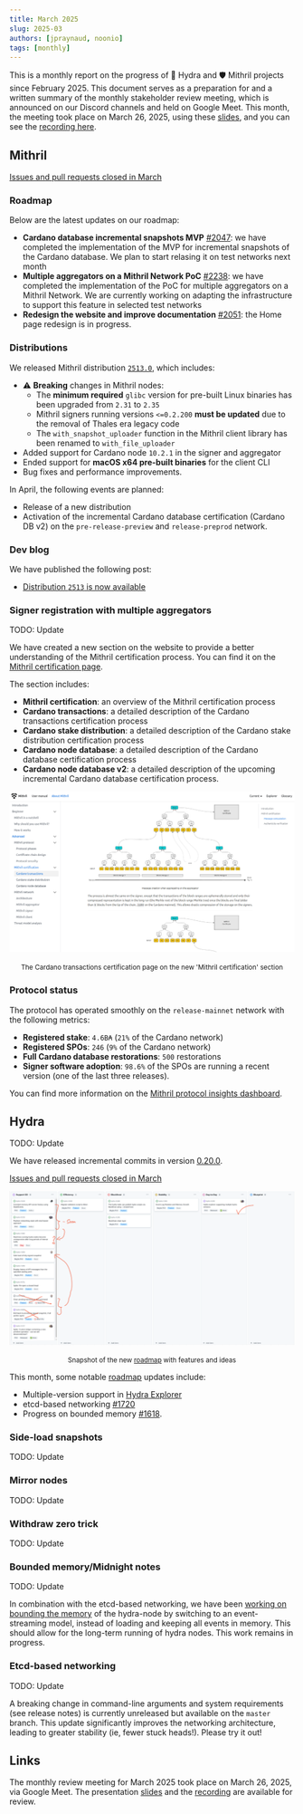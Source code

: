 ```yaml
---
title: March 2025
slug: 2025-03
authors: [jpraynaud, noonio]
tags: [monthly]
---
```


This is a monthly report on the progress of 🐲 Hydra and 🛡 Mithril projects since February 2025. This document serves as a preparation for and a written summary of the monthly stakeholder review meeting, which is announced on our Discord channels and held on Google Meet. This month, the meeting took place on March 26, 2025, using these [slides][slides], and you can see the [recording here][recording].

## Mithril

[Issues and pull requests closed in March](https://github.com/input-output-hk/mithril/issues?q=is%3Aclosed+sort%3Aupdated-desc+closed%3A2025-03-01..2025-03-31)

### Roadmap

Below are the latest updates on our roadmap:

- **Cardano database incremental snapshots MVP** [#2047](https://github.com/input-output-hk/mithril/issues/2047): we have completed the implementation of the MVP for incremental snapshots of the Cardano database. We plan to start relasing it on test networks next month
- **Multiple aggregators on a Mithril Network PoC** [#2238](https://github.com/input-output-hk/mithril/issues/2238): we have completed the implementation of the PoC for multiple aggregators on a Mithril Network. We are currently working on adapting the infrastructure to support this feature in selected test networks
- **Redesign the website and improve documentation** [#2051](https://github.com/input-output-hk/mithril/issues/2051): the Home page redesign is in progress.

### Distributions

We released Mithril distribution [`2513.0`](https://github.com/input-output-hk/mithril/releases/tag/2513.0), which includes:

- ⚠️ **Breaking** changes in Mithril nodes:
  - The **minimum required** `glibc` version for pre-built Linux binaries has been upgraded from `2.31` to `2.35`
  - Mithril signers running versions `<=0.2.200` **must be updated** due to the removal of Thales era legacy code
  - The `with_snapshot_uploader` function in the Mithril client library has been renamed to `with_file_uploader`
- Added support for Cardano node `10.2.1` in the signer and aggregator
- Ended support for **macOS x64 pre-built binaries** for the client CLI
- Bug fixes and performance improvements.

In April, the following events are planned:

- Release of a new distribution
- Activation of the incremental Cardano database certification (Cardano DB v2) on the `pre-release-preview` and `release-preprod` network.

### Dev blog

We have published the following post:

- [Distribution `2513` is now available](https://mithril.network/doc/dev-blog/2025/03/28/distribution-2513)

### Signer registration with multiple aggregators

TODO: Update

We have created a new section on the website to provide a better understanding of the Mithril certification process. You can find it on the [Mithril certification page](https://mithril.network/doc/mithril/advanced/mithril-certification/).

The section includes:

- **Mithril certification**: an overview of the Mithril certification process
- **Cardano transactions**: a detailed description of the Cardano transactions certification process
- **Cardano stake distribution**: a detailed description of the Cardano stake distribution certification process
- **Cardano node database**: a detailed description of the Cardano database certification process
- **Cardano node database v2**: a detailed description of the upcoming incremental Cardano database certification process.

![Mithril certification section on the documentation website](./img/2025-02-mithril-certification-website.png)
<small><center>The Cardano transactions certification page on the new 'Mithril certification' section</center></small>

### Protocol status

The protocol has operated smoothly on the `release-mainnet` network with the following metrics:

- **Registered stake**: `4.6B₳` (`21%` of the Cardano network)
- **Registered SPOs**: `246` (`9%` of the Cardano network)
- **Full Cardano database restorations**: `500` restorations
- **Signer software adoption**: `98.6%` of the SPOs are running a recent version (one of the last three releases).

You can find more information on the [Mithril protocol insights dashboard](https://lookerstudio.google.com/s/mbL23-8gibI).

## Hydra

TODO: Update

We have released incremental commits in version
[0.20.0](https://github.com/cardano-scaling/hydra/releases/tag/0.20.0).

[Issues and pull requests closed in March](https://github.com/cardano-scaling/hydra/issues?q=is%3Aclosed+sort%3Aupdated-desc+closed%3A2025-03-01..2025-03-31)

![The roadmap with features and ideas](./img/2025-02-hydra-roadmap.png)
<small><center>Snapshot of the new [roadmap](https://github.com/orgs/cardano-scaling/projects/7/views/1) with features and ideas</center></small>

This month, some notable [roadmap](https://github.com/orgs/cardano-scaling/projects/7/views/1) updates include:

- Multiple-version support in [Hydra Explorer](http://explorer.hydra.family/)
- etcd-based networking [#1720](https://github.com/cardano-scaling/hydra/issues/1720)
- Progress on bounded memory [#1618](https://github.com/cardano-scaling/hydra/issues/1618).

### Side-load snapshots

TODO: Update

### Mirror nodes

TODO: Update

### Withdraw zero trick

TODO: Update

### Bounded memory/Midnight notes

TODO: Update

In combination with the etcd-based networking, we have been [working on bounding
the memory](https://github.com/cardano-scaling/hydra/pull/1860) of the
hydra-node by switching to an event-streaming model, instead of loading and
keeping all events in memory. This should allow for the long-term running of
hydra nodes. This work remains in progress.

### Etcd-based networking

TODO: Update

A breaking change in command-line arguments and system requirements (see release notes) is currently unreleased but available on the `master` branch. This update significantly improves the networking architecture, leading to greater stability (ie, fewer stuck heads!). Please try it out!

## Links

The monthly review meeting for March 2025 took place on March 26, 2025, via Google Meet.
The presentation [slides][slides] and the [recording][recording] are available for review.

[slides]: https://docs.google.com/presentation/d/18MEu5jCGnNwkwKqEZ1HKj7mJeBB8sIgIfkJB4gGWmUk/edit
[recording]: https://drive.google.com/file/d/1WltowNB2APEM-gkS-7JAbYK57MeCkHqL/view
